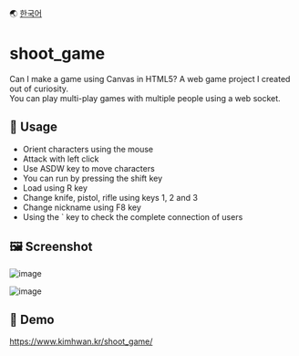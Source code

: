 🌏 [한국어](./README-ko.md)

# shoot_game

Can I make a game using Canvas in HTML5? A web game project I created out of curiosity.   
You can play multi-play games with multiple people using a web socket.

## 📃 Usage
- Orient characters using the mouse
- Attack with left click
- Use ASDW key to move characters
- You can run by pressing the shift key
- Load using R key
- Change knife, pistol, rifle using keys 1, 2 and 3
- Change nickname using F8 key
- Using the &#96; key to check the complete connection of users

## 🖼️ Screenshot

![image](https://user-images.githubusercontent.com/49547202/129644486-9ab40d48-f362-4158-8692-1f696c371a2d.png)

![image](https://user-images.githubusercontent.com/49547202/129644516-aefedc22-aca1-4b96-8bee-ba2027dd20e7.png)


## 🚀 Demo

https://www.kimhwan.kr/shoot_game/

